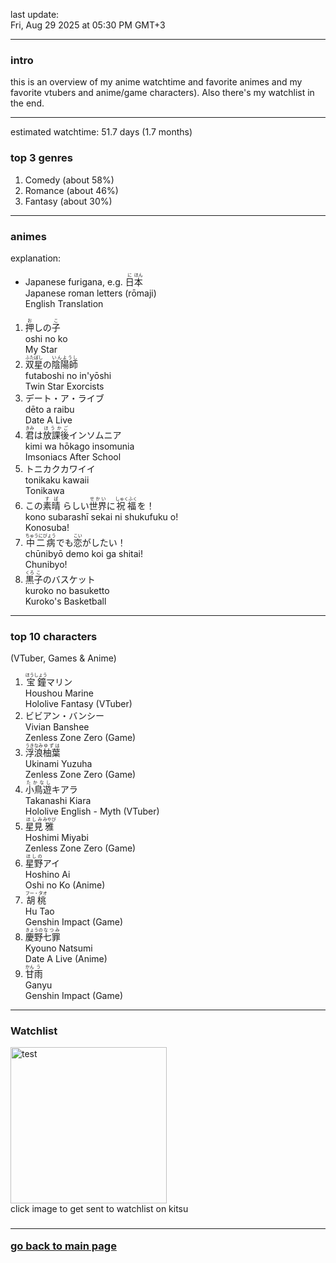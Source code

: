 last update: <br/> Fri, Aug 29 2025 at 05:30 PM GMT+3<hr/>

<h3> intro </h3>
this is an overview of my anime watchtime and favorite animes and my favorite vtubers and anime/game characters). Also there's my watchlist in the end.
<hr/>

estimated watchtime: 51.7 days (1.7 months)
<h3> top 3 genres </h3>
  <ol>
    <li>Comedy (about 58%)</li>
    <li>Romance (about 46%)</li>
    <li>Fantasy (about 30%)</li>
  </ol>
<hr/>

<h3>animes</h3>
explanation:
<ul>
<li>
Japanese furigana, e.g. <ruby><rb>日</rb><rt>に</rt><rb>本</rb><rt>ほん</rt></ruby><br/>
Japanese roman letters (rōmaji)<br/>
English Translation<br/>
</li>
</ul>

<ol>
<li>
<ruby>
<rb>押</rb><rt>お</rt><rb>しの</rb><rt></rt><rb>子</rb><rt>こ</rt></ruby><br/>
oshi no ko<br/>
My Star
</li>
<li>
<ruby>
<rb>双星</rb><rt>ふたぼし</rt><rb>の</rb><rt></rt><rb>陰陽師</rb><rt>いんようし</rt></ruby><br/>
futaboshi no in'yōshi<br/>
Twin Star Exorcists
</li>
<li>
デート・ア・ライブ <br/>
dēto a raibu<br/>
Date A Live
</li>
<li>
<ruby>
<rb>君</rb><rt>きみ</rt><rb>は</rb><rt></rt><rb>放課後</rb><rt>ほうかご</rt><rb>インソムニア</rb><rt></rt>
</ruby><br/>
kimi wa hōkago insomunia<br/>
Imsoniacs After School
</li>
<li>
トニカクカワイイ　<br/>
tonikaku kawaii<br/>
Tonikawa
</li>
<li>
<ruby>
<rb>この</rb><rt></rt><rb>素晴</rb></rb><rt>すば</rt>
<rb>らしい</rb><rt></rt><rb>世界</rb></rb><rt>せかい</rt><rb>に</rb><rt></rt><rb>祝福</rb><rt>しゅくふく</rt><rb>を！</rb><rt></rt>
</ruby>
<br/>
kono subarashī sekai ni shukufuku o!<br/>
Konosuba!
</li>
<li>
<ruby>
<rb>中二病</rb><rt>ちゅうにびょう</rt><rb>でも</rb><rt>　</rt><rb>恋</rb><rt>こい</rt><rb>がしたい！</rb><rt></rt>
</ruby><br/>
chūnibyō demo koi ga shitai! <br/>
Chunibyo!
</li>
<li>
<ruby>
<rb>黒</rb><rt>くろ</rt><rb>子</rb><rt>こ</rt><rb>のバスケット</rb><rt></rt>
</ruby><br/>
kuroko no basuketto<br/>
Kuroko's Basketball
</li>
</ol>
<hr/>
<h3>top 10 characters</h3>
(VTuber, Games & Anime)<br/>
<ol>
<li>
<ruby>
<rb>宝鐘</rb><rt>ほうしょう</rt><rb>マリン</rb>
</ruby><br/>
Houshou Marine <br/>
Hololive Fantasy (VTuber)
</li>
<li>
ビビアン・バンシー <br/>
Vivian Banshee <br/>
Zenless Zone Zero (Game)
</li>
<li>
<ruby>
<rb>浮浪</rb><rt>うきなみ</rt><rb>柚葉</rb><rt>ゆずは</rt>
</ruby><br/>
Ukinami Yuzuha <br/>
Zenless Zone Zero (Game)
</li>
<li>
<ruby>
<rb>小鳥遊</rb><rt>たかなし</rt><rb>キアラ</rb><rt></rt>
</ruby><br/>
Takanashi Kiara <br/>
Hololive English - Myth (VTuber)
</li>
<li>
<ruby>
<rb>星見</rb><rt>ほしみ</rt><rb>雅</rb><rt>みやび</rb>
</ruby><br/>
Hoshimi Miyabi <br/>
Zenless Zone Zero (Game)
</li>
<li>
<ruby>
<rb>星野</rb><rt>ほしの</rt><rb>アイ</rb><rt></rt>
</ruby><br/>
Hoshino Ai <br/>
Oshi no Ko (Anime)
<li>
<ruby>
<rb>胡桃</rb><rt>フー・タオ</rt>
</ruby><br/>
Hu Tao <br/>
Genshin Impact (Game)
</li>
<li>
<ruby>
<rb>慶野</rb><rt>きょうの</rt><rb>七罪</rb><rt>なつみ</rt>
</ruby><br/>
Kyouno Natsumi <br/>
Date A Live (Anime)
</li>
<li>
<ruby>
<rb>甘</rb><rt>かん</rt><rb>雨</rb><rt>う</rt>
</ruby><br/>
Ganyu <br/>
Genshin Impact (Game)
</li>
</ol>
<hr/>

<h3> Watchlist </h3>
  <div class="container">
    <a href="https://kitsu.io/users/nekomata_mottsii/library">
      <img src="https://c.tenor.com/geGFxXPcbfkAAAAS/chuunibyou-smug.gif" width="250" height="250" alt="test" class="image">
      <div class="overlay">
    </a>
  </div>
 click image to get sent to watchlist on kitsu
  <h3/><hr/>

  <a href="https://github.com/nekomata_mottsii">go back to main page</a>
